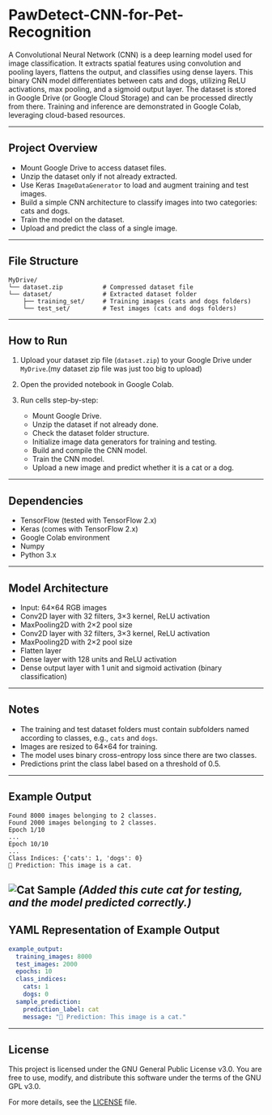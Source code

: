 # PawDetect-CNN-for-Pet-Recognition

A Convolutional Neural Network (CNN) is a deep learning model used for image classification. It extracts spatial features using convolution and pooling layers, flattens the output, and classifies using dense layers. This binary CNN model differentiates between cats and dogs, utilizing ReLU activations, max pooling, and a sigmoid output layer. The dataset is stored in Google Drive (or Google Cloud Storage) and can be processed directly from there. Training and inference are demonstrated in Google Colab, leveraging cloud-based resources.

---

## Project Overview

* Mount Google Drive to access dataset files.
* Unzip the dataset only if not already extracted.
* Use Keras `ImageDataGenerator` to load and augment training and test images.
* Build a simple CNN architecture to classify images into two categories: cats and dogs.
* Train the model on the dataset.
* Upload and predict the class of a single image.

---

## File Structure

```
MyDrive/
└── dataset.zip           # Compressed dataset file
└── dataset/              # Extracted dataset folder
    ├── training_set/     # Training images (cats and dogs folders)
    └── test_set/         # Test images (cats and dogs folders)
```

---

## How to Run

1. Upload your dataset zip file (`dataset.zip`) to your Google Drive under `MyDrive`.(my dataset zip file was just too big to upload)

2. Open the provided notebook in Google Colab.

3. Run cells step-by-step:

   * Mount Google Drive.
   * Unzip the dataset if not already done.
   * Check the dataset folder structure.
   * Initialize image data generators for training and testing.
   * Build and compile the CNN model.
   * Train the CNN model.
   * Upload a new image and predict whether it is a cat or a dog.

---

## Dependencies

* TensorFlow (tested with TensorFlow 2.x)
* Keras (comes with TensorFlow 2.x)
* Google Colab environment
* Numpy
* Python 3.x

---

## Model Architecture

* Input: 64×64 RGB images
* Conv2D layer with 32 filters, 3×3 kernel, ReLU activation
* MaxPooling2D with 2×2 pool size
* Conv2D layer with 32 filters, 3×3 kernel, ReLU activation
* MaxPooling2D with 2×2 pool size
* Flatten layer
* Dense layer with 128 units and ReLU activation
* Dense output layer with 1 unit and sigmoid activation (binary classification)

---

## Notes

* The training and test dataset folders must contain subfolders named according to classes, e.g., `cats` and `dogs`.
* Images are resized to 64×64 for training.
* The model uses binary cross-entropy loss since there are two classes.
* Predictions print the class label based on a threshold of 0.5.

---

## Example Output

```
Found 8000 images belonging to 2 classes.
Found 2000 images belonging to 2 classes.
Epoch 1/10
...
Epoch 10/10
...
Class Indices: {'cats': 1, 'dogs': 0}
🧠 Prediction: This image is a cat.
```

![Cat Sample](images/catss.jpg)
*(Added this cute cat for testing, and the model predicted correctly.)*
---

## YAML Representation of Example Output

```yaml
example_output:
  training_images: 8000
  test_images: 2000
  epochs: 10
  class_indices:
    cats: 1
    dogs: 0
  sample_prediction:
    prediction_label: cat
    message: "🧠 Prediction: This image is a cat."
```

---

## License

This project is licensed under the GNU General Public License v3.0. You are free to use, modify, and distribute this software under the terms of the GNU GPL v3.0.

For more details, see the [LICENSE](LICENSE) file.


